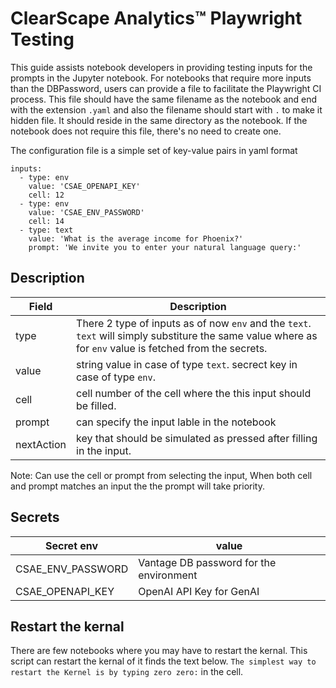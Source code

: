 # ClearScape Analytics™ Playwright Testing

This guide assists notebook developers in providing testing inputs for the prompts in the Jupyter notebook. For notebooks that require more inputs than the DBPassword, users can provide a file to facilitate the Playwright CI process. This file should have the same filename as the notebook and end with the extension `.yaml` and also the filename should start with `.` to make it hidden file. It should reside in the same directory as the notebook. If the notebook does not require this file, there's no need to create one.

The configuration file is a simple set of key-value pairs in yaml format

```
inputs:
  - type: env
    value: 'CSAE_OPENAPI_KEY'
    cell: 12
  - type: env
    value: 'CSAE_ENV_PASSWORD'
    cell: 14
  - type: text
    value: 'What is the average income for Phoenix?'
    prompt: 'We invite you to enter your natural language query:'
```
## Description 
| Field  | Description |
| ---- | --- |
| type | There 2 type of inputs as of now `env` and the `text`. `text` will simply substiture the same value where as for `env` value is fetched from the secrets.|
| value | string value in case of type `text`. secrect key in case of type `env`. |
| cell | cell number of the cell where the this input should be filled. |
| prompt | can specify the input lable in the notebook |
| nextAction | key that should be simulated as pressed after filling in the input. |

Note: Can use the cell or prompt from selecting the input, When both cell and prompt matches an input the the prompt will take priority.

## Secrets
| Secret env  | value |
| ----------------- | ----- |
| CSAE_ENV_PASSWORD   | Vantage DB password for the environment |
| CSAE_OPENAPI_KEY | OpenAI API Key for GenAI |

## Restart the kernal
There are few notebooks where you may have to restart the kernal. This script can restart the kernal of it finds the text below.
`The simplest way to restart the Kernel is by typing zero zero:` in the cell.